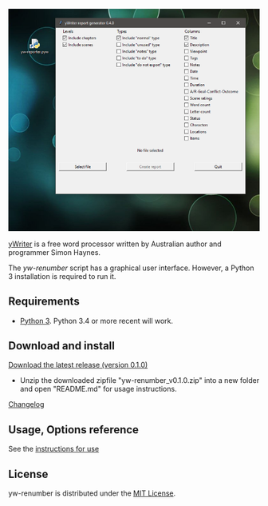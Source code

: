![screenshot](Screenshots/form01.png)

[yWriter](http://spacejock.com/yWriter7.html) is a free word processor written by Australian author and programmer Simon Haynes. 

The *yw-renumber* script has a graphical user interface. However, a Python 3 installation is required to run it.

## Requirements

- [Python 3](https://www.python.org). Python 3.4 or more recent will work.

## Download and install

[Download the latest release (version 0.1.0)](https://raw.githubusercontent.com/peter88213/yw-renumber/master/dist/yw-renumber_v0.1.0.zip)

- Unzip the downloaded zipfile "yw-renumber_v0.1.0.zip" into a new folder and open "README.md" for usage instructions.

[Changelog](changelog)

## Usage, Options reference

See the [instructions for use](usage)


## License

yw-renumber is distributed under the [MIT
License](http://www.opensource.org/licenses/mit-license.php).
